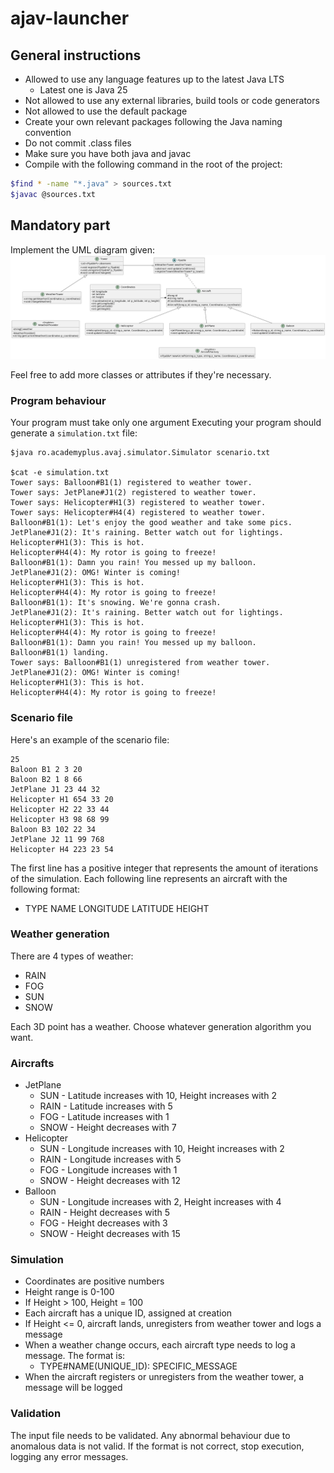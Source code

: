 <!-- markdownlint-configure-file { "MD013": { "line_length": 300 } } -->

# ajav-launcher

## General instructions

- Allowed to use any language features up to the latest Java LTS
  - Latest one is Java 25
- Not allowed to use any external libraries, build tools or code generators
- Not allowed to use the default package
- Create your own relevant packages following the Java naming convention
- Do not commit .class files
- Make sure you have both java and javac
- Compile with the following command in the root of the project:

```bash
$find * -name "*.java" > sources.txt
$javac @sources.txt
```

## Mandatory part

Implement the UML diagram given:
![UML class diagram](avaj_uml.png)

Feel free to add more classes or attributes if they're necessary.

### Program behaviour

Your program must take only one argument
Executing your program should generate a `simulation.txt` file:

```text
$java ro.academyplus.avaj.simulator.Simulator scenario.txt

$cat -e simulation.txt
Tower says: Balloon#B1(1) registered to weather tower.
Tower says: JetPlane#J1(2) registered to weather tower.
Tower says: Helicopter#H1(3) registered to weather tower.
Tower says: Helicopter#H4(4) registered to weather tower.
Balloon#B1(1): Let's enjoy the good weather and take some pics.
JetPlane#J1(2): It's raining. Better watch out for lightings.
Helicopter#H1(3): This is hot.
Helicopter#H4(4): My rotor is going to freeze!
Balloon#B1(1): Damn you rain! You messed up my balloon.
JetPlane#J1(2): OMG! Winter is coming!
Helicopter#H1(3): This is hot.
Helicopter#H4(4): My rotor is going to freeze!
Balloon#B1(1): It's snowing. We're gonna crash.
JetPlane#J1(2): It's raining. Better watch out for lightings.
Helicopter#H1(3): This is hot.
Helicopter#H4(4): My rotor is going to freeze!
Balloon#B1(1): Damn you rain! You messed up my balloon.
Balloon#B1(1) landing.
Tower says: Balloon#B1(1) unregistered from weather tower.
JetPlane#J1(2): OMG! Winter is coming!
Helicopter#H1(3): This is hot.
Helicopter#H4(4): My rotor is going to freeze!
```

### Scenario file

Here's an example of the scenario file:

```shell
25
Baloon B1 2 3 20
Baloon B2 1 8 66
JetPlane J1 23 44 32
Helicopter H1 654 33 20
Helicopter H2 22 33 44
Helicopter H3 98 68 99
Baloon B3 102 22 34
JetPlane J2 11 99 768
Helicopter H4 223 23 54
```

The first line has a positive integer that represents the
amount of iterations of the simulation.
Each following line represents an aircraft with the following format:

- TYPE NAME LONGITUDE LATITUDE HEIGHT

### Weather generation

There are 4 types of weather:

- RAIN
- FOG
- SUN
- SNOW

Each 3D point has a weather.
Choose whatever generation algorithm you want.

### Aircrafts

- JetPlane
  - SUN - Latitude increases with 10, Height increases with 2
  - RAIN - Latitude increases with 5
  - FOG - Latitude increases with 1
  - SNOW - Height decreases with 7
- Helicopter
  - SUN - Longitude increases with 10, Height increases with 2
  - RAIN - Longitude increases with 5
  - FOG - Longitude increases with 1
  - SNOW - Height decreases with 12
- Balloon
  - SUN - Longitude increases with 2, Height increases with 4
  - RAIN - Height decreases with 5
  - FOG - Height decreases with 3
  - SNOW - Height decreases with 15

### Simulation

- Coordinates are positive numbers
- Height range is 0-100
- If Height > 100, Height = 100
- Each aircraft has a unique ID, assigned at creation
- If Height <= 0, aircraft lands, unregisters from weather tower and logs a message
- When a weather change occurs, each aircraft type needs to log a message. The format is:
  - TYPE#NAME(UNIQUE_ID): SPECIFIC_MESSAGE
- When the aircraft registers or unregisters from the weather tower, a message will be logged

### Validation

The input file needs to be validated.
Any abnormal behaviour due to anomalous data is not valid.
If the format is not correct, stop execution, logging any error messages.
